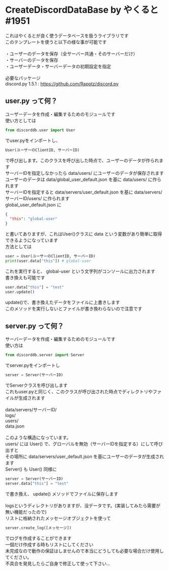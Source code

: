 # CreateDiscordDataBase by やくると#1951
これはやくるとが良く使うデータベースを扱うライブラリです<br>
このテンプレートを使うと以下の様な事が可能です<br>
<br>
・ユーザーのデータを保存（全サーバー共通・そのサーバーだけ）<br>
・サーバーのデータを保存<br>
・ユーザーデータ・サーバーデータの初期設定を指定<br>
<br>
必要なパッケージ<br>
discord.py 1.5.1  : https://github.com/Rapptz/discord.py

## user.py って何？
ユーザーデータを作成・編集するためのモジュールです<br>
使い方としては

```python
from discorddb.user import User
```

でuser.pyをインポートし、

```python
User(ユーザーのClientID, サーバーID)
```

で呼び出します。このクラスを呼び出した時点で、ユーザーのデータが作られます<br>
サーバーIDを指定しなかったら data/users/ にユーザーのデータが保存されます<br>
ユーザーのデータは data/global_user_default.json を基に data/users/ に作られます<br>
サーバーIDを指定すると data/servers/user_default.json を基に data/servers/サーバーID/users/ に作られます<br>
global_user_default.json に

```json
{
  "this": "global-user"
}
```

と書いてありますが、これはUser()クラスに data という変数があり簡単に取得できるようになっています<br>
方法としては

```python
user = User(ユーザーのClientID, サーバーID)
print(user.data["this"]) # global-user
```

これを実行すると、 global-user という文字列がコンソールに出力されます<br>
書き換えも可能です

```python
user.data["this"] = "test"
user.update()
```

update()で、書き換えたデータをファイルに上書きします<br>
このメソッドを実行しないとファイルが書き換わらないので注意です

## server.py って何？
サーバーデータを作成・編集するためのモジュールです<br>
使い方は

```python
from discorddb.server import Server
```

でserver.pyをインポートし

```python
server = Server(サーバーID)
```

でServerクラスを呼び出します<br>
これもuser.pyと同じく、このクラスが呼び出された時点でディレクトリやファイルが生成されます<br>
<br>
data/servers/サーバーID/<br>
  logs/<br>
  users/<br>
  data.json<br>
<br>
このような構造になっています。<br>
users/ には User() で、グローバルを無効（サーバーIDを指定する）にして呼び出すと<br>
その場所に data/servers/user_default.json を基にユーザーのデータが生成されます<br>
Server() も User() 同様に

```python
server = Server(サーバーID)
server.data["this"] = "test"
```

で書き換え、 update() メソッドでファイルに保存します<br>
<br>
logsというディレクトリがありますが、没データです。(実装してみたら需要が無い機能だったので)<br>
リストに格納されたメッセージオブジェクトを使って

```python
server.create_log([メッセージ])
```

でログを作成することができます<br>
一個だけ作成する時もリストにしてください<br>
未完成なので動作の保証はしませんので本当にどうしても必要な場合だけ使用してください。<br>
不具合を発見したらご自身で修正して使って下さい…
